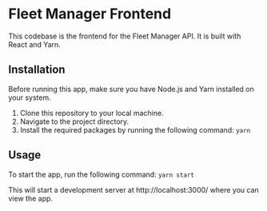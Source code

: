 # Fleet Manager Frontend

This codebase is the frontend for the Fleet Manager API. It is built with React and Yarn.

## Installation

Before running this app, make sure you have Node.js and Yarn installed on your system.

1. Clone this repository to your local machine.
2. Navigate to the project directory.
3. Install the required packages by running the following command: `yarn`

## Usage

To start the app, run the following command: `yarn start`

This will start a development server at http://localhost:3000/ where you can view the app.
